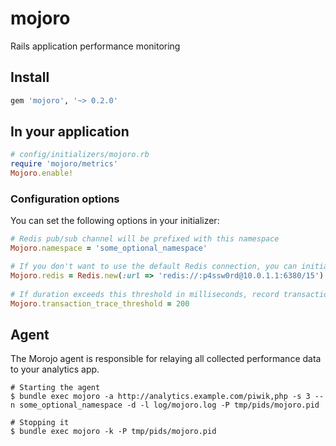 # mojoro

Rails application performance monitoring

## Install

```ruby
gem 'mojoro', '~> 0.2.0'
```

## In your application

```ruby
# config/initializers/mojoro.rb
require 'mojoro/metrics'
Mojoro.enable!
```   

### Configuration options

You can set the following options in your initializer:

```ruby
# Redis pub/sub channel will be prefixed with this namespace
Mojoro.namespace = 'some_optional_namespace'

# If you don't want to use the default Redis connection, you can initialize it here
Mojoro.redis = Redis.new(:url => 'redis://:p4ssw0rd@10.0.1.1:6380/15')
    
# If duration exceeds this threshold in milliseconds, record transaction trace
Mojoro.transaction_trace_threshold = 200
```

## Agent

The Morojo agent is responsible for relaying all collected performance data to your analytics app.

```shell
# Starting the agent
$ bundle exec mojoro -a http://analytics.example.com/piwik,php -s 3 --n some_optional_namespace -d -l log/mojoro.log -P tmp/pids/mojoro.pid

# Stopping it
$ bundle exec mojoro -k -P tmp/pids/mojoro.pid
```
